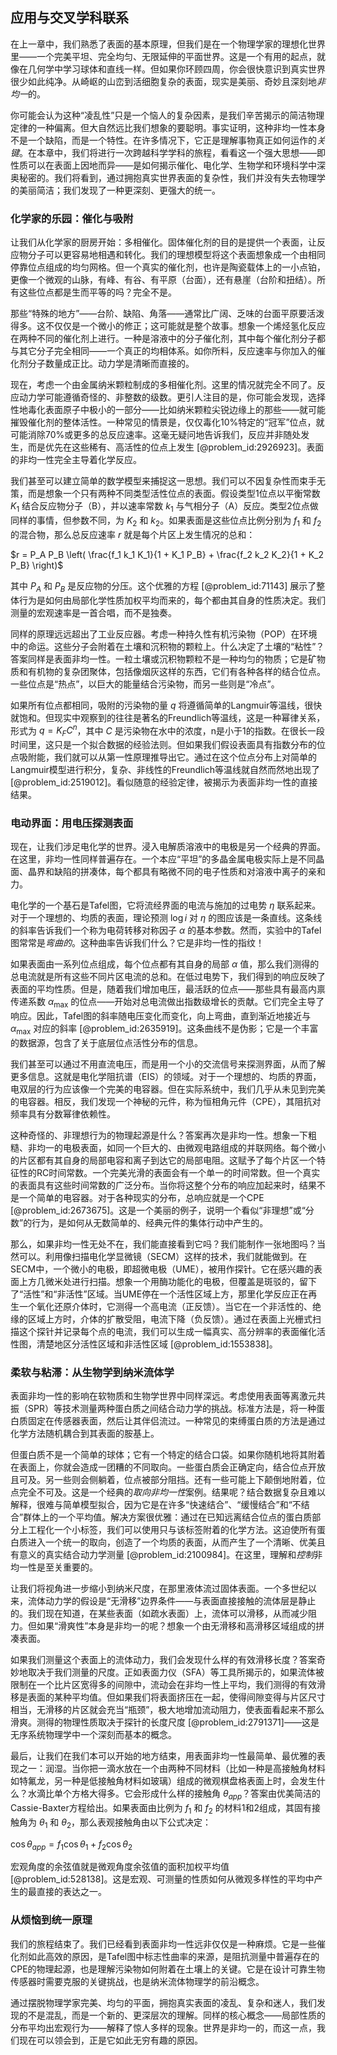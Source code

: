 ## 应用与交叉学科联系

在上一章中，我们熟悉了表面的基本原理，但我们是在一个物理学家的理想化世界里——一个完美平坦、完全均匀、无限延伸的平面世界。这是一个有用的起点，就像在几何学中学习球体和直线一样。但如果你环顾四周，你会很快意识到真实世界很少如此纯净。从崎岖的山峦到活细胞复杂的表面，现实是美丽、奇妙且深刻地*非均一*的。

你可能会认为这种“凌乱性”只是一个恼人的复杂因素，是我们辛苦揭示的简洁物理定律的一种偏离。但大自然远比我们想象的要聪明。事实证明，这种非均一性本身不是一个缺陷，而是一个特性。在许多情况下，它正是理解事物真正如何运作的*关键*。在本章中，我们将进行一次跨越科学学科的旅程，看看这一个强大思想——即性质可以在表面上因地而异——是如何揭示催化、电化学、生物学和环境科学中深奥秘密的。我们将看到，通过拥抱真实世界表面的复杂性，我们并没有失去物理学的美丽简洁；我们发现了一种更深刻、更强大的统一。

### 化学家的乐园：催化与吸附

让我们从化学家的厨房开始：多相催化。固体催化剂的目的是提供一个表面，让反应物分子可以更容易地相遇和转化。我们的理想模型将这个表面想象成一个由相同停靠位点组成的均匀网格。但一个真实的催化剂，也许是陶瓷载体上的一小点铂，更像一个微观的山脉，有峰、有谷、有平原（台面），还有悬崖（台阶和扭结）。所有这些位点都是生而平等的吗？完全不是。

那些“特殊的地方”——台阶、缺陷、角落——通常比广阔、乏味的台面平原要活泼得多。这不仅仅是一个微小的修正；这可能就是整个故事。想象一个烯烃氢化反应在两种不同的催化剂上进行。一种是溶液中的分子催化剂，其中每个催化剂分子都与其它分子完全相同——一个真正的均相体系。如你所料，反应速率与你加入的催化剂分子数量成正比。动力学是清晰而直接的。

现在，考虑一个由金属纳米颗粒制成的多相催化剂。这里的情况就完全不同了。反应动力学可能遵循奇怪的、非整数的级数。更引人注目的是，你可能会发现，选择性地毒化表面原子中极小的一部分——比如纳米颗粒尖锐边缘上的那些——就可能摧毁催化剂的整体活性。一种常见的情景是，仅仅毒化10%特定的“冠军”位点，就可能消除70%或更多的总反应速率。这毫无疑问地告诉我们，反应并非随处发生，而是优先在这些稀有、高活性的位点上发生 [@problem_id:2926923]。表面的非均一性完全主导着化学反应。

我们甚至可以建立简单的数学模型来捕捉这一思想。我们可以不因复杂性而束手无策，而是想象一个只有两种不同类型活性位点的表面。假设类型1位点以平衡常数 $K_1$ 结合反应物分子（B），并以速率常数 $k_1$ 与气相分子（A）反应。类型2位点做同样的事情，但参数不同，为 $K_2$ 和 $k_2$。如果表面是这些位点比例分别为 $f_1$ 和 $f_2$ 的混合物，那么总反应速率 $r$ 就是每个片区上发生情况的总和：

$r = P_A P_B \left( \frac{f_1 k_1 K_1}{1 + K_1 P_B} + \frac{f_2 k_2 K_2}{1 + K_2 P_B} \right)$

其中 $P_A$ 和 $P_B$ 是反应物的分压。这个优雅的方程 [@problem_id:71143] 展示了整体行为是如何由局部化学性质加权平均而来的，每个都由其自身的性质决定。我们测量的宏观速率是一首合唱，而不是独奏。

同样的原理远远超出了工业反应器。考虑一种持久性有机污染物（POP）在环境中的命运。这些分子会附着在土壤和沉积物的颗粒上。什么决定了土壤的“粘性”？答案同样是表面非均一性。一粒土壤或沉积物颗粒不是一种均匀的物质；它是矿物质和有机物的复杂团聚体，包括像烟灰这样的东西，它们有各种各样的结合位点。一些位点是“热点”，以巨大的能量结合污染物，而另一些则是“冷点”。

如果所有位点都相同，吸附的污染物的量 $q$ 将遵循简单的Langmuir等温线，很快就饱和。但现实中观察到的往往是著名的Freundlich等温线，这是一种幂律关系，形式为 $q = K_F C^n$，其中 $C$ 是污染物在水中的浓度，n是小于1的指数。在很长一段时间里，这只是一个拟合数据的经验法则。但如果我们假设表面具有指数分布的位点吸附能，我们就可以从第一性原理推导出它。通过在这个位点分布上对简单的Langmuir模型进行积分，复杂、非线性的Freundlich等温线就自然而然地出现了 [@problem_id:2519012]。看似随意的经验定律，被揭示为表面非均一性的直接结果。

### 电动界面：用电压探测表面

现在，让我们涉足电化学的世界。浸入电解质溶液中的电极是另一个经典的界面。在这里，非均一性同样普遍存在。一个本应“平坦”的多晶金属电极实际上是不同晶面、晶界和缺陷的拼凑体，每个都具有略微不同的电子性质和对溶液中离子的亲和力。

电化学的一个基石是Tafel图，它将流经界面的电流与施加的过电势 $\eta$ 联系起来。对于一个理想的、均质的表面，理论预测 $\log i$ 对 $\eta$ 的图应该是一条直线。这条线的斜率告诉我们一个称为电荷转移对称因子 $\alpha$ 的基本参数。然而，实验中的Tafel图常常是*弯曲的*。这种曲率告诉我们什么？它是非均一性的指纹！

如果表面由一系列位点组成，每个位点都有其自身的局部 $\alpha$ 值，那么我们测得的总电流就是所有这些不同片区电流的总和。在低过电势下，我们得到的响应反映了表面的平均性质。但是，随着我们增加电压，最活跃的位点——那些具有最高内禀传递系数 $\alpha_{\max}$ 的位点——开始对总电流做出指数级增长的贡献。它们完全主导了响应。因此，Tafel图的斜率随电压变化而变化，向上弯曲，直到渐近地接近与 $\alpha_{\max}$ 对应的斜率 [@problem_id:2635919]。这条曲线不是伪影；它是一个丰富的数据源，包含了关于底层位点活性分布的信息。

我们甚至可以通过不用直流电压，而是用一个小的交流信号来探测界面，从而了解更多信息。这就是电化学阻抗谱（EIS）的领域。对于一个理想的、均质的界面，电双层的行为应该像一个完美的电容器。但在实际系统中，我们几乎从未见到完美的电容器。相反，我们发现一个神秘的元件，称为恒相角元件（CPE），其阻抗对频率具有分数幂律依赖性。

这种奇怪的、非理想行为的物理起源是什么？答案再次是非均一性。想象一下粗糙、非均一的电极表面，如同一个巨大的、由微观电路组成的并联网络。每个微小的片区都有其自身的局部电容和离子到达它的局部电阻。这赋予了每个片区一个特征性的RC时间常数。一个完美光滑的表面会有一个单一的时间常数。但一个真实的表面具有这些时间常数的广泛分布。当你将这整个分布的响应加起来时，结果不是一个简单的电容器。对于各种现实的分布，总响应就是一个CPE [@problem_id:2673675]。这是一个美丽的例子，说明一个看似“非理想”或“分数”的行为，是如何从无数简单的、经典元件的集体行动中产生的。

那么，如果非均一性无处不在，我们能直接看到它吗？我们能制作一张地图吗？当然可以。利用像扫描电化学显微镜（SECM）这样的技术，我们就能做到。在SECM中，一个微小的电极，即超微电极（UME），被用作探针。它在感兴趣的表面上方几微米处进行扫描。想象一个用酶功能化的电极，但覆盖是斑驳的，留下了“活性”和“非活性”区域。当UME停在一个活性区域上方，那里化学反应正在再生一个氧化还原介体时，它测得一个高电流（正反馈）。当它在一个非活性的、绝缘的区域上方时，介体的扩散受阻，电流下降（负反馈）。通过在表面上光栅式扫描这个探针并记录每个点的电流，我们可以生成一幅真实、高分辨率的表面催化活性图，清楚地区分活性区域和非活性区域 [@problem_id:1553838]。

### 柔软与粘滞：从生物学到纳米流体学

表面非均一性的影响在软物质和生物学世界中同样深远。考虑使用表面等离激元共振（SPR）等技术测量两种蛋白质之间结合动力学的挑战。标准方法是，将一种蛋白质固定在传感器表面，然后让其伴侣流过。一种常见的束缚蛋白质的方法是通过化学方法随机耦合到其表面的胺基上。

但蛋白质不是一个简单的球体；它有一个特定的结合口袋。如果你随机地将其附着在表面上，你就会造成一团糟的不同取向。一些蛋白质会正确定向，结合位点开放且可及。另一些则会侧躺着，位点被部分阻挡。还有一些可能上下颠倒地附着，位点完全不可及。这是一个经典的*取向非均一性*案例。结果呢？结合数据复杂且难以解释，很难与简单模型拟合，因为它是在许多“快速结合”、“缓慢结合”和“不结合”群体上的一个平均值。解决方案很优雅：通过在已知远离结合位点的蛋白质部分上工程化一个小标签，我们可以使用只与该标签附着的化学方法。这迫使所有蛋白质进入一个统一的取向，创造了一个均质的表面，从而产生了一个清晰、优美且有意义的真实结合动力学测量 [@problem_id:2100984]。在这里，理解和*控制*非均一性是至关重要的。

让我们将视角进一步缩小到纳米尺度，在那里液体流过固体表面。一个多世纪以来，流体动力学的假设是“无滑移”边界条件——与表面直接接触的流体层是静止的。我们现在知道，在某些表面（如疏水表面）上，流体可以滑移，从而减少阻力。但如果“滑爽性”本身是非均一的呢？想象一个由无滑移和高滑移区域组成的拼凑表面。

如果我们测量这个表面上的流体动力，我们会发现什么样的有效滑移长度？答案奇妙地取决于我们测量的尺度。正如表面力仪（SFA）等工具所揭示的，如果流体被限制在一个比片区宽得多的间隙中，流动会在非均一性上平均，我们测得的有效滑移是表面的某种平均值。但如果我们将表面挤压在一起，使得间隙变得与片区尺寸相当，无滑移的片区就会充当“瓶颈”，极大地增加流动阻力，使表面看起来不那么滑爽。测得的物理性质取决于探针的长度尺度 [@problem_id:2791371]——这是无序系统物理学中一个深刻而基本的概念。

最后，让我们在我们本可以开始的地方结束，用表面非均一性最简单、最优雅的表现之一：润湿。当你把一滴水放在一个由两种不同材料（比如一种是高接触角材料如特氟龙，另一种是低接触角材料如玻璃）组成的微观棋盘格表面上时，会发生什么？水滴比单个方格大得多。它会形成什么样的接触角 $\theta_{app}$？答案由优美简洁的Cassie-Baxter方程给出。如果表面由比例为 $f_1$ 和 $f_2$ 的材料1和2组成，其固有接触角为 $\theta_1$ 和 $\theta_2$，那么表观接触角由以下公式决定：

$\cos\theta_{app} = f_1 \cos\theta_1 + f_2 \cos\theta_2$

宏观角度的余弦值就是微观角度余弦值的面积加权平均值 [@problem_id:528138]。这是宏观、可测量的性质如何从微观多样性的平均中产生的最直接的表达之一。

### 从烦恼到统一原理

我们的旅程结束了。我们已经看到表面非均一性远非仅仅是一种麻烦。它是一些催化剂如此高效的原因，是Tafel图中标志性曲率的来源，是阻抗测量中普遍存在的CPE的物理起源，也是理解污染物如何附着在土壤上的关键。它是在设计可靠生物传感器时需要克服的关键挑战，也是纳米流体物理学的前沿概念。

通过摆脱物理学家完美、均匀的平面，拥抱真实表面的凌乱、复杂和迷人，我们发现的不是混乱，而是一个新的、更深层次的理解。同样的核心概念——局部性质的分布平均出宏观行为——解释了惊人多样的现象。世界是非均一的，而这一点，我们现在可以领会到，正是它如此无穷有趣的原因。